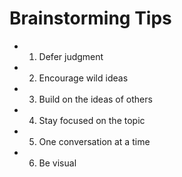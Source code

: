 # Brainstorming Tips
- 1. Defer judgment
- 2. Encourage wild ideas
- 3. Build on the ideas of others
- 4. Stay focused on the topic
- 5. One conversation at a time
- 6. Be visual
